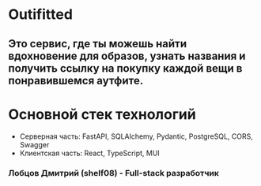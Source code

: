 # **Outifitted** 
## **Это сервис, где ты можешь найти вдохновение для образов, узнать названия и получить ссылку на покупку каждой вещи в понравившемся аутфите.**  
  
# Основной стек технологий
- Серверная часть: FastAPI, SQLAlchemy, Pydantic, PostgreSQL, CORS, Swagger
- Клиентская часть: React, TypeScript, MUI

### Лобцов Дмитрий (shelf08) - Full-stack разработчик
